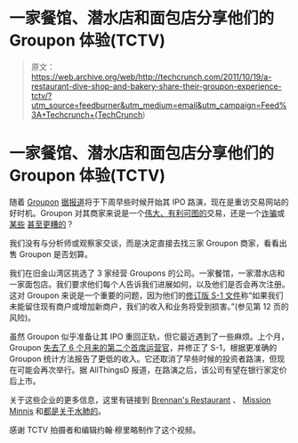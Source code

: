 # 一家餐馆、潜水店和面包店分享他们的 Groupon 体验(TCTV)

> 原文：<https://web.archive.org/web/http://techcrunch.com/2011/10/19/a-restaurant-dive-shop-and-bakery-share-their-groupon-experience-tctv/?utm_source=feedburner&utm_medium=email&utm_campaign=Feed%3A+Techcrunch+(TechCrunch>)

# 一家餐馆、潜水店和面包店分享他们的 Groupon 体验(TCTV)

随着 [Groupon](https://web.archive.org/web/20230203095445/http://www.crunchbase.com/company/groupon) [据报道](https://web.archive.org/web/20230203095445/http://allthingsd.com/20111018/exclusive-groupons-ipo-road-show-set-for-next-week/)将于下周早些时候开始其 IPO 路演，现在是重访交易网站的好时机。Groupon 对其商家来说是一个[伟大、有利可图的](https://web.archive.org/web/20230203095445/https://techcrunch.com/2011/06/25/stop-the-hate-daily-deals-arent-all-bad-and-heres-why/)交易，还是一个[诈骗](https://web.archive.org/web/20230203095445/https://techcrunch.com/2011/06/04/why-the-groupon-ipo-feels-like-a-swindle/)或[某些](https://web.archive.org/web/20230203095445/https://techcrunch.com/2011/06/05/it-was-this-or-write-about-my-fight-with-the-ceo-of-ccloop/) [甚至更糟的](https://web.archive.org/web/20230203095445/https://techcrunch.com/2011/06/13/why-groupon-is-poised-for-collapse/)？

我们没有与分析师或观察家交谈，而是决定直接去找三家 Groupon 商家，看看出售 Groupon 是否划算。

我们在旧金山湾区挑选了 3 家经营 Groupons 的公司。一家餐馆，一家潜水店和一家面包店。我们要求他们每个人告诉我们进展如何，以及他们是否会再次注册。这对 Groupon 来说是一个重要的问题，因为他们的[修订版 S-1 文件](https://web.archive.org/web/20230203095445/http://www.sec.gov/Archives/edgar/data/1490281/000104746911007178/a2204399zs-1a.htm)称“如果我们未能留住现有商户或增加新商户，我们的收入和业务将受到损害。”(参见第 12 页的风险)。

虽然 Groupon 似乎准备让其 IPO 重回正轨，但它最近遇到了一些麻烦。上个月，Groupon [失去了 6 个月来的第二个首席运营官](https://web.archive.org/web/20230203095445/https://techcrunch.com/2011/09/23/groupon-loses-second-coo%C2%A0this-year-%E2%80%94-and-restates-revenue/)，并修正了 S-1，根据更准确的 Groupon 统计方法报告了更低的收入。它还取消了早些时候的投资者路演，但现在可能会再次举行。据 AllThingsD 报道，在路演之后，该公司有望在银行家定价后上市。

关于这些企业的更多信息，这里有链接到 [Brennan's Restaurant](https://web.archive.org/web/20230203095445/http://brennansberkeley.com/) 、 [Mission Minnis](https://web.archive.org/web/20230203095445/http://missionminis.com/) 和[都是关于水肺的](https://web.archive.org/web/20230203095445/http://www.itsallaboutscuba.com/)。

感谢 TCTV 拍摄者和编辑约翰·穆里略制作了这个视频。